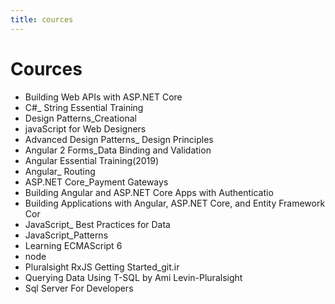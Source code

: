```yaml
---
title: cources
---
```



# Cources


- Building Web APIs with ASP.NET Core
- C#_ String Essential Training
- Design Patterns_Creational
- javaScript for Web Designers
- Advanced Design Patterns_ Design Principles
- Angular 2 Forms_Data Binding and Validation
- Angular Essential Training(2019)
- Angular_ Routing
- ASP.NET Core_Payment Gateways
- Building Angular and ASP.NET Core Apps with Authenticatio
- Building Applications with Angular, ASP.NET Core, and Entity Framework Cor
- JavaScript_ Best Practices for Data
- JavaScript_Patterns
- Learning ECMAScript 6
- node
- Pluralsight RxJS Getting Started_git.ir
- Querying Data Using T-SQL by Ami Levin-Pluralsight
- Sql Server For Developers



